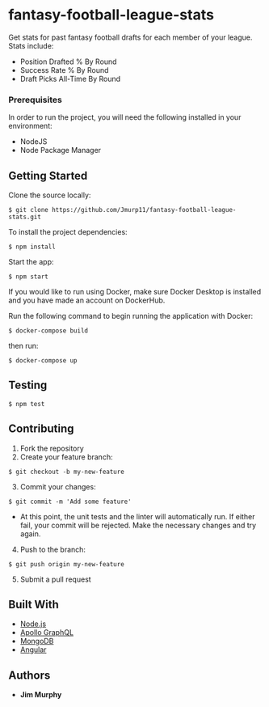 # fantasy-football-league-stats
Get stats for past fantasy football drafts for each member of your league.  
Stats include:
* Position Drafted % By Round
* Success Rate % By Round
* Draft Picks All-Time By Round


### Prerequisites
In order to run the project, you will need the following installed in your environment:

- NodeJS
- Node Package Manager

## Getting Started

Clone the source locally: 
```
$ git clone https://github.com/Jmurp11/fantasy-football-league-stats.git
```

To install the project dependencies: 
```
$ npm install
```

Start the app:
```
$ npm start
```

If you would like to run using Docker, make sure Docker Desktop is installed and you have made an
account on DockerHub.

Run the following command to begin running the application with Docker:

```
$ docker-compose build
```
then run:
```
$ docker-compose up
```

## Testing

```
$ npm test
```

## Contributing
1. Fork the repository
2. Create your feature branch: 
```
$ git checkout -b my-new-feature
```
3. Commit your changes: 
```
$ git commit -m 'Add some feature'
```
   *  At this point, the unit tests and the linter will automatically run.  If either fail, your commit
      will be rejected.  Make the necessary changes and try again.
4. Push to the branch: 
```
$ git push origin my-new-feature
```
5. Submit a pull request
## Built With

* [Node.js](https://nodejs.org)
* [Apollo GraphQL](https://www.apollographql.com/)
* [MongoDB](https://www.mongodb.com/)
* [Angular](https://angular.io)

## Authors

* **Jim Murphy**
